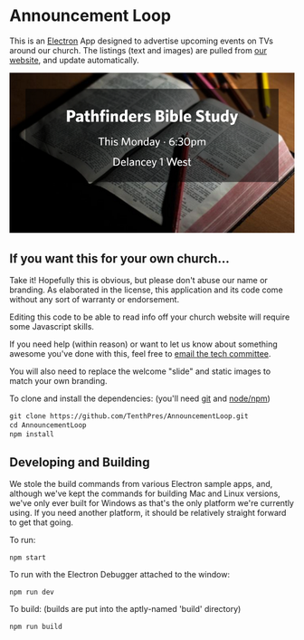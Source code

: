 # Announcement Loop

This is an [Electron](https://electronjs.org/) App designed to advertise upcoming events on TVs around our church.  The 
listings (text and images) are pulled from [our website](https://www.tenth.org/events), and update automatically.  

![Sample Announcement: a Bible Study](documentation/images/sampleScreenshot.png)

## If you want this for your own church...

Take it!  Hopefully this is obvious, but please don't abuse our name or branding.  As elaborated in the license, this 
application and its code come without any sort of warranty or endorsement.  

Editing this code to be able to read info off your church website will require some Javascript skills.  

If you need help (within reason) or want to let us know about something awesome you've done with this, feel free to 
[email the tech committee](mailto:techcmte@tenth.org).  

You will also need to replace the welcome "slide" and static images to match your own branding. 

To clone and install the dependencies: (you'll need [git](https://git-scm.com) and [node/npm](https://nodejs.org))

	git clone https://github.com/TenthPres/AnnouncementLoop.git
	cd AnnouncementLoop
	npm install

## Developing and Building

We stole the build commands from various Electron sample apps, and, although we've kept the commands for building Mac 
and Linux versions, we've only ever built for Windows as that's the only platform we're currently using.  If you need 
another platform, it should be relatively straight forward to get that going. 

To run: 

	npm start
	
To run with the Electron Debugger attached to the window:

	npm run dev
	
To build: (builds are put into the aptly-named 'build' directory)

	npm run build
	
